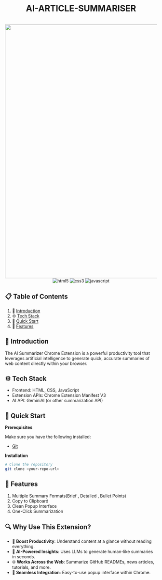 
<div align="center">
  <h1> AI-ARTICLE-SUMMARISER </h1>
  <br />
      <img width="1897" height="838" alt="Screenshot 2025-07-11 122943" src="https://github.com/user-attachments/assets/7b577e35-fb37-43d6-a299-777debe24aed" />
  <br />

  <div>
    <img src="https://img.shields.io/badge/-HTML5-black?style=for-the-badge&logoColor=white&logo=html5&color=E34F26" alt="html5" />
    <img src="https://img.shields.io/badge/-CSS3-black?style=for-the-badge&logoColor=white&logo=css3&color=1572B6" alt="css3" />
    <img src="https://img.shields.io/badge/-JavaScript-black?style=for-the-badge&logoColor=white&logo=javascript&color=F7DF1E" alt="javascript" />
  </div>
</div>

## 📋 <a name="table">Table of Contents</a>

1. 🤖 [Introduction](#introduction)
2. ⚙️ [Tech Stack](#tech-stack)
3. 🤸 [Quick Start](#quick-start)
4. 🔋 [Features](#features)

## <a name="introduction">🤖 Introduction</a>

The AI Summarizer Chrome Extension is a powerful productivity tool that leverages artificial intelligence to generate quick, accurate summaries of web content directly within your browser.

## <a name="tech-stack">⚙️ Tech Stack</a>

- Frontend: HTML, CSS, JavaScript 
- Extension APIs: Chrome Extension Manifest V3
- AI API: GeminiAI (or other summarization API)


## <a name="quick-start">🤸 Quick Start</a>

**Prerequisites**

Make sure you have the following installed:

- [Git](https://git-scm.com/)

**Installation**

```bash
# Clone the repository
git clone <your-repo-url>

```



## <a name="features">🔋 Features</a>


1. Multiple Summary Formats(Brief , Detailed , Bullet Points)
2. Copy to Clipboard
3. Clean Popup Interface
4. One-Click Summarization


## 🔍 Why Use This Extension?

- 🚀 **Boost Productivity**: Understand content at a glance without reading everything.
- 🤖 **AI-Powered Insights**: Uses LLMs to generate human-like summaries in seconds.
- 🌐 **Works Across the Web**: Summarize GitHub READMEs, news articles, tutorials, and more.
- 🧩 **Seamless Integration**: Easy-to-use popup interface within Chrome.
